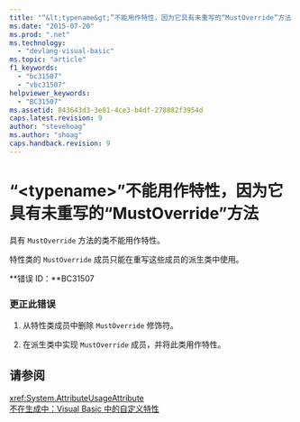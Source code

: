 ```yaml
---
title: "“&lt;typename&gt;”不能用作特性，因为它具有未重写的“MustOverride”方法 | Microsoft Docs"
ms.date: "2015-07-20"
ms.prod: ".net"
ms.technology: 
  - "devlang-visual-basic"
ms.topic: "article"
f1_keywords: 
  - "bc31507"
  - "vbc31507"
helpviewer_keywords: 
  - "BC31507"
ms.assetid: 843643d3-3e81-4ce3-b4df-278882f3954d
caps.latest.revision: 9
author: "stevehoag"
ms.author: "shoag"
caps.handback.revision: 9
---
```

# “&lt;typename&gt;”不能用作特性，因为它具有未重写的“MustOverride”方法
具有 `MustOverride` 方法的类不能用作特性。  
  
 特性类的 `MustOverride` 成员只能在重写这些成员的派生类中使用。  
  
 **错误 ID：**BC31507  
  
### 更正此错误  
  
1.  从特性类成员中删除 `MustOverride` 修饰符。  
  
2.  在派生类中实现 `MustOverride` 成员，并将此类用作特性。  
  
## 请参阅  
 <xref:System.AttributeUsageAttribute>   
 [不在生成中：Visual Basic 中的自定义特性](http://msdn.microsoft.com/zh-cn/d72d8a5c-8f64-4614-b15b-cad66845d047)
